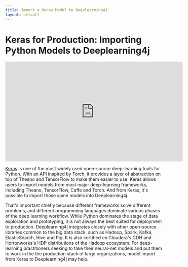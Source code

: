 ```yaml
---
title: Import a Keras Model to Deeplearning4j 
layout: default
---
```


# Keras for Production: Importing Python Models to Deeplearning4j

<iframe width="560" height="315" src="https://www.youtube.com/embed/bI1aR1Tj2DM" frameborder="0" allowfullscreen></iframe>

[Keras](keras.io) is one of the most widely used open-source deep-learning tools for Python. With an API inspired by Torch, it provides a layer of abstraction on top of Theano and TensorFlow to make them easier to use. Keras allows users to import models from most major deep-learning frameworks, including Theano, TensorFlow, Caffe and Torch. And from Keras, it's possible to import those same models into Deeplearning4j. 

That's important chiefly because different frameworks solve different problems, and different programming languages dominate various phases of the deep learning workflow. While Python dominates the stage of data exploration and prototyping, it is not always the best suited for deployment to production. Deeplearning4j integrates closely with other open-source libraries common to the big data stack, such as Hadoop, Spark, Kafka, ElasticSearch, Hive and Pig. It is also certified on Cloudera's CDH and Hortonworks's HDP distributions of the Hadoop ecosystem. For deep-learning practitioners seeking to take their neural-net models and put them to work in the the production stack of large organizations, model import from Keras to Deeplearning4j may help. 
